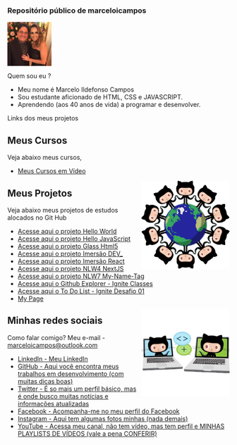 ### Repositório público de marceloicampos

<head>
  <meta charset="utf-8">
  <link rel="shortcut icon" href="./favicon.ico" type="image/x-icon">
</head>

<img align="center" src="./imagens/avatar_celo_cris.jpg" width="100">

Quem sou eu ?

-   Meu nome é Marcelo Ildefonso Campos
-   Sou estudante aficionado de HTML, CSS e JAVASCRIPT.
-   Aprendendo (aos 40 anos de vida) a programar e desenvolver.

Links dos meus projetos

## Meus Cursos

Veja abaixo meus cursos,

-   [Meus Cursos em Vídeo](https://www.cursoemvideo.com/blog/hall-da-fama/marcelo-campos/)

<img align="right" src="./imagens/benevocats2.png" width="200">

## Meus Projetos

Veja abaixo meus projetos de estudos alocados no Git Hub

-   [Acesse aqui o projeto Hello World](https://marceloicampos.github.io/site-hello-world/)
-   [Acesse aqui o projeto Hello JavaScript](https://marceloicampos.github.io/site-hello-javascript/)
-   [Acesse aqui o projeto Glass Html5](https://marceloicampos.github.io/site-glass-html5/)
-   [Acesse aqui o projeto Imersão DEV\_](https://marceloicampos.github.io/alura-imersaodev03/)
-   [Acesse aqui o projeto Imersão React](https://imersao-react-quiz-html-css-git-main.marceloicampos.vercel.app/)
-   [Acesse aqui o projeto NLW4 NextJS](https://miy-nlw-04-nextjs-git-main-marceloicampos.vercel.app/)
-   [Acesse aqui o projeto NLW7 My-Name-Tag](https://marceloicampos.github.io/nlw07-mynametag-html-css-js/)
-   [Acesse aqui o Github Explorer - Ignite Classes]([https](https://ignite-desafio01-trilha-reactjs.vercel.app/))
-   [Acesse aqui o To Do List - Ignite Desafio 01]([https](https://ignite-desafio01-trilha-reactjs.vercel.app/))
-   [My Page](https://marceloicampos.com/about)

<img align="right" src="./imagens/collabocats2.png" width="200">

## Minhas redes sociais

Como falar comigo? Meu e-mail - marceloicampos@outlook.com

-   [LinkedIn - Meu LinkedIn](https://www.linkedin.com/in/marceloicampos/)
-   [GitHub - Aqui você encontra meus trabalhos em desenvolvimento (com muitas dicas boas)](https://github.com/marceloicampos)
-   [Twitter - É so mais um perfil básico, mas é onde busco muitas notícias e informações atualizadas](https://twitter.com/marceloicampos)
-   [Facebook - Acompanha-me no meu perfil do Facebook](https://www.facebook.com/marceloicampos)
-   [Instagram - Aqui tem algumas fotos minhas (nada demais)](https://www.instagram.com/marceloicampos)
-   [YouTube - Acessa meu canal, não tem vídeo, mas tem perfil e MINHAS PLAYLISTS DE VÍDEOS (vale a pena CONFERIR)](https://www.youtube.com/user/MICChannel79/playlists)
